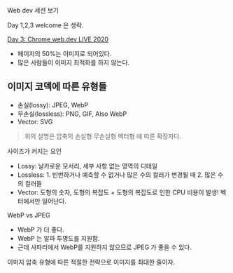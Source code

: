 Web dev 세션 보기

Day 1,2,3 welcome 은 생략.

[Day 3: Chrome web.dev LIVE 2020](https://www.youtube.com/watch?v=F1kYBnY6mwg&list=PLNYkxOF6rcIDJHOcBzho38p6WTn3vESvQ&index=5)

- 페이지의 50%는 이미지로 되어있다.
- 많은 사람들이 이미지 최적화를 하지 않는다.

## 이미지 코덱에 따른 유형들

- 손실(lossy): JPEG, WebP
- 무손실(lossless): PNG, GIF, Also WebP
- Vector: SVG

> 위의 설명은 압축의 손실형 무손실형 벡터형 에 따른 확장자다.

사이즈가 커지는 요인
- Lossy: 날카로운 모서리, 세부 사항 없는 영역의 디테일
- Lossless: 1. 빈번하거나 예측할 수 없거나 많은 수의 컬러가 변경될 때 2. 많은 수의 컬러들
- Vector: 도형의 숫자, 도형의 복잡도 + 도형의 복잡도로 인한 CPU 비용이 발생! 벡터에서만 일어난다.

WebP vs JPEG
- WebP 가 더 좋다.
- WebP 는 알파 투명도를 지원함.
- 근데 사파리에서 WebP를 지원하지 않으므로 JPEG 가 좋을 수 있다.

이미지 압축 유형에 따른 적절한 전략으로 이미지를 최대한 줄이자.